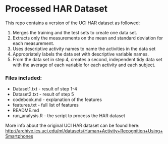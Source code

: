 # Processed HAR Dataset
This repo contains a version of the UCI HAR dataset as followed:
1.	Merges the training and the test sets to create one data set.
2.	Extracts only the measurements on the mean and standard deviation for each 
	measurement.
3.	Uses descriptive activity names to name the activities in the data set
4.	Appropriately labels the data set with descriptive variable names.
5.	From the data set in step 4, creates a second, independent tidy data set 
	with the average of each variable for each activity and each subject.

### Files included:
* Dataset1.txt - result of step 1-4
* Dataset2.txt - result of step 5
* codebook.md - explanation of the features
* features.txt - full list of features
* README.md 
* run_analysis.R - the script to process the HAR dataset


More info about the original UCI HAR dataset can be found here:
http://archive.ics.uci.edu/ml/datasets/Human+Activity+Recognition+Using+Smartphones

